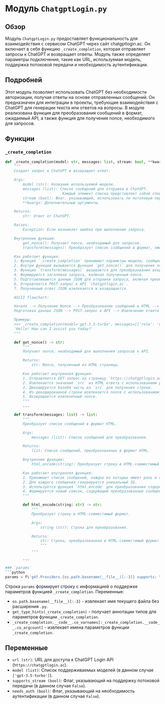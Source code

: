 # Модуль `ChatgptLogin.py`

## Обзор

Модуль `ChatgptLogin.py` предоставляет функциональность для взаимодействия с сервисом ChatGPT через сайт chatgptlogin.ac. Он включает в себя функцию `_create_completion`, которая отправляет запросы к ChatGPT и возвращает ответы. Модуль также определяет параметры подключения, такие как URL, используемая модель, поддержка потоковой передачи и необходимость аутентификации.

## Подробней

Этот модуль позволяет использовать ChatGPT без необходимости авторизации, получая ответы на основе отправленных сообщений. Он предназначен для интеграции в проекты, требующие взаимодействия с ChatGPT для генерации текста или ответов на вопросы. В модуле реализована функция для преобразования сообщений в формат, ожидаемый API, а также функция для получения nonce, необходимого для запросов.

## Функции

### `_create_completion`

```python
def _create_completion(model: str, messages: list, stream: bool, **kwargs):
    """
    Создает запрос к ChatGPT и возвращает ответ.

    Args:
        model (str): Название используемой модели.
        messages (list): Список сообщений для отправки в ChatGPT.
                          Каждый элемент списка представляет собой словарь с ключами 'role' (роль отправителя) и 'content' (содержимое сообщения).
        stream (bool): Флаг, указывающий, использовать ли потоковую передачу.
        **kwargs: Дополнительные аргументы.

    Returns:
        str: Ответ от ChatGPT.

    Raises:
        Exception: Если возникает ошибка при выполнении запроса.

    Внутренние функции:
        get_nonce(): Получает nonce, необходимый для запросов.
        transform(messages): Преобразует список сообщений в формат, ожидаемый API.

    Как работает функция:
    1. Функция `_create_completion` принимает параметры модели, сообщения, флаг потоковой передачи и дополнительные аргументы.
    2. Внутри функции вызывается функция `get_nonce()` для получения nonce, необходимого для заголовка запроса.
    3. Функция `transform(messages)` вызывается для преобразования входных сообщений в формат HTML.
    4. Формируются заголовки запроса, включая полученный nonce.
    5. Подготавливаются данные JSON для отправки запроса, включая преобразованные сообщения и параметры модели.
    6. Отправляется POST-запрос к API `chatgptlogin.ac`.
    7. Полученный ответ JSON извлекается и возвращается.

    ASCII flowchart:

    Начало --> Получение Nonce --> Преобразование сообщений в HTML --> Формирование заголовков -->
    Подготовка данных JSON --> POST-запрос к API --> Извлечение ответа --> Конец

    Примеры:
    >>> _create_completion(model='gpt-3.5-turbo', messages=[{'role': 'user', 'content': 'Hello'}], stream=False)
    'Hello! How can I assist you today?'
    """

    def get_nonce() -> str:
        """
        Получает nonce, необходимый для выполнения запросов к API.

        Returns:
            str: Nonce, полученный из HTML страницы.

        Как работает внутренняя функция:
        1. Отправляется GET-запрос на страницу `https://chatgptlogin.ac/use-chatgpt-free/`.
        2. Извлекается значение `src` из HTML ответа с использованием регулярного выражения.
        3. Декодируется base64 часть из `src` для получения строки.
        4. Из декодированной строки извлекается nonce с использованием регулярного выражения.
        5. Возвращается извлеченный nonce.
        """
        ...

    def transform(messages: list) -> list:
        """
        Преобразует список сообщений в формат HTML.

        Args:
            messages (list): Список сообщений для преобразования.

        Returns:
            list: Список сообщений, преобразованных в формат HTML.

        Внутренние функции:
            html_encode(string): Преобразует строку в HTML-совместимый формат.

        Как работает внутренняя функция:
        1. Принимает список сообщений, каждое из которых имеет роль и содержимое.
        2. Для каждого сообщения генерируется уникальный ID.
        3. Используется функция `html_encode` для преобразования содержимого сообщения в HTML-формат.
        4. Формируется новый список, содержащий преобразованные сообщения с добавлением информации о роли и содержимом в HTML.
        """

        def html_encode(string: str) -> str:
            """
            Преобразует строку в HTML-совместимый формат.

            Args:
                string (str): Строка для преобразования.

            Returns:
                str: Строка, преобразованная в HTML-совместимый формат.
                """
            ...

        ...

### `params`
```python
params = f\'g4f.Providers.{os.path.basename(__file__)[:-3]} supports: \' + \\\n    \'(%s)\' % \', \'.join(\n        [f"{name}: {get_type_hints(_create_completion)[name].__name__}" for name in _create_completion.__code__.co_varnames[:_create_completion.__code__.co_argcount]])
```
Строка `params` формирует строку с информацией о поддержке параметров функцией `_create_completion`.
Переменные:
- `os.path.basename(__file__)[:-3]` - извлекает имя текущего файла без расширения `.py`.
- `get_type_hints(_create_completion)` - получает аннотации типов для параметров функции `_create_completion`.
- `_create_completion.__code__.co_varnames[:_create_completion.__code__.co_argcount]` - извлекает имена параметров функции `_create_completion`.

## Переменные

- `url (str)`: URL для доступа к ChatGPT Login API (`https://chatgptlogin.ac`).
- `model (list)`: Список поддерживаемых моделей (в данном случае `['gpt-3.5-turbo']`).
- `supports_stream (bool)`: Флаг, указывающий на поддержку потоковой передачи (в данном случае `False`).
- `needs_auth (bool)`: Флаг, указывающий на необходимость аутентификации (в данном случае `False`).